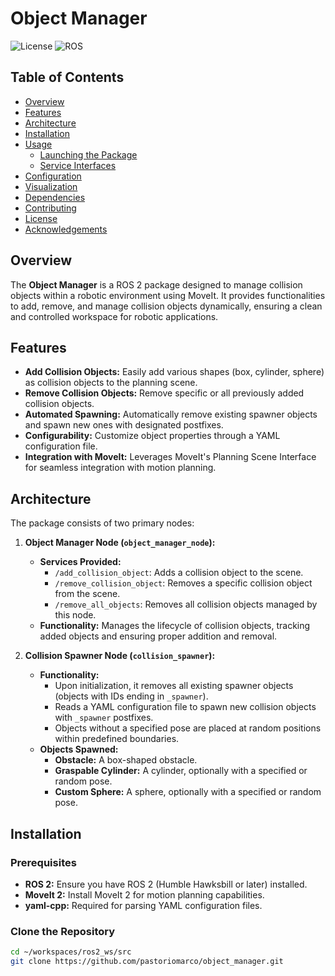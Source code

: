 # Object Manager

![License](https://img.shields.io/badge/license-Apache%202.0-blue.svg)
![ROS](https://img.shields.io/badge/ROS-2%20Humble-orange.svg)

## Table of Contents

- [Overview](#overview)
- [Features](#features)
- [Architecture](#architecture)
- [Installation](#installation)
- [Usage](#usage)
  - [Launching the Package](#launching-the-package)
  - [Service Interfaces](#service-interfaces)
- [Configuration](#configuration)
- [Visualization](#visualization)
- [Dependencies](#dependencies)
- [Contributing](#contributing)
- [License](#license)
- [Acknowledgements](#acknowledgements)

## Overview

The **Object Manager** is a ROS 2 package designed to manage collision objects within a robotic environment using MoveIt. It provides functionalities to add, remove, and manage collision objects dynamically, ensuring a clean and controlled workspace for robotic applications.

## Features

- **Add Collision Objects:** Easily add various shapes (box, cylinder, sphere) as collision objects to the planning scene.
- **Remove Collision Objects:** Remove specific or all previously added collision objects.
- **Automated Spawning:** Automatically remove existing spawner objects and spawn new ones with designated postfixes.
- **Configurability:** Customize object properties through a YAML configuration file.
- **Integration with MoveIt:** Leverages MoveIt's Planning Scene Interface for seamless integration with motion planning.

## Architecture

The package consists of two primary nodes:

1. **Object Manager Node (`object_manager_node`):**
   - **Services Provided:**
     - `/add_collision_object`: Adds a collision object to the scene.
     - `/remove_collision_object`: Removes a specific collision object from the scene.
     - `/remove_all_objects`: Removes all collision objects managed by this node.
   - **Functionality:** Manages the lifecycle of collision objects, tracking added objects and ensuring proper addition and removal.

2. **Collision Spawner Node (`collision_spawner`):**
   - **Functionality:**
     - Upon initialization, it removes all existing spawner objects (objects with IDs ending in `_spawner`).
     - Reads a YAML configuration file to spawn new collision objects with `_spawner` postfixes.
     - Objects without a specified pose are placed at random positions within predefined boundaries.
   - **Objects Spawned:**
     - **Obstacle:** A box-shaped obstacle.
     - **Graspable Cylinder:** A cylinder, optionally with a specified or random pose.
     - **Custom Sphere:** A sphere, optionally with a specified or random pose.

## Installation

### Prerequisites

- **ROS 2:** Ensure you have ROS 2 (Humble Hawksbill or later) installed.
- **MoveIt 2:** Install MoveIt 2 for motion planning capabilities.
- **yaml-cpp:** Required for parsing YAML configuration files.

### Clone the Repository

```bash
cd ~/workspaces/ros2_ws/src
git clone https://github.com/pastoriomarco/object_manager.git
